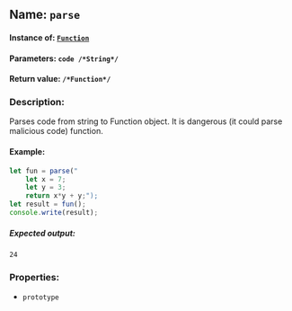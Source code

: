 ## Name: `parse`

#### Instance of: [`Function`](Function.md)

#### Parameters: `code /*String*/`

#### Return value: `/*Function*/`

### Description:

Parses code from string to Function object. It is dangerous (it could parse malicious 
code) function.

#### Example:

```js
let fun = parse("
    let x = 7;
    let y = 3;
    return x*y + y;");
let result = fun();
console.write(result);
```

##### Expected output:

```
24
```

### Properties:

- `prototype`


